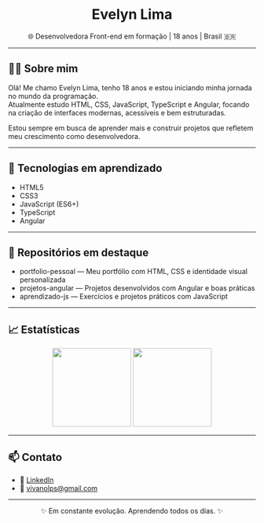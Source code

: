 <h1 align="center">Evelyn Lima</h1>
<p align="center">🌐 Desenvolvedora Front-end em formação | 18 anos | Brasil 🇧🇷</p>

---

## 👩‍💻 Sobre mim

Olá! Me chamo Evelyn Lima, tenho 18 anos e estou iniciando minha jornada no mundo da programação.  
Atualmente estudo HTML, CSS, JavaScript, TypeScript e Angular, focando na criação de interfaces modernas, acessíveis e bem estruturadas.

Estou sempre em busca de aprender mais e construir projetos que refletem meu crescimento como desenvolvedora.

---

## 🚀 Tecnologias em aprendizado

- HTML5
- CSS3
- JavaScript (ES6+)
- TypeScript
- Angular

---

## 📂 Repositórios em destaque

- portfolio-pessoal — Meu portfólio com HTML, CSS e identidade visual personalizada  
- projetos-angular — Projetos desenvolvidos com Angular e boas práticas  
- aprendizado-js — Exercícios e projetos práticos com JavaScript

---

## 📈 Estatísticas

<div align="center">
  <img height="160em" src="https://github-readme-stats.vercel.app/api?username=vivanolps&show_icons=true&theme=calm&hide_border=true&count_private=true"/>
  <img height="160em" src="https://github-readme-stats.vercel.app/api/top-langs/?username=vivanolps&layout=compact&theme=calm&hide_border=true"/>
</div>

---

## 📫 Contato

- 💼 [LinkedIn](https://www.linkedin.com/in/vivanolps)
- 📧 vivanolps@gmail.com

---

<p align="center">✨ Em constante evolução. Aprendendo todos os dias. ✨</p>
